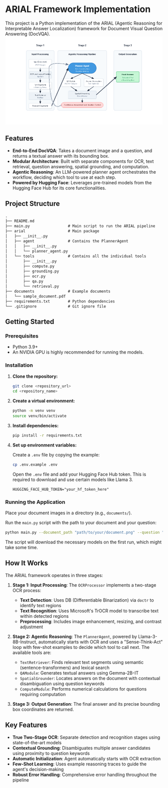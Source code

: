 # ARIAL Framework Implementation

This project is a Python implementation of the ARIAL (Agentic Reasoning for Interpretable Answer Localization) framework for Document Visual Question Answering (DocVQA).
![ARIAL](img/arc.png)
## Features

- **End-to-End DocVQA**: Takes a document image and a question, and returns a textual answer with its bounding box.
- **Modular Architecture**: Built with separate components for OCR, text retrieval, question answering, spatial grounding, and computation.
- **Agentic Reasoning**: An LLM-powered planner agent orchestrates the workflow, deciding which tool to use at each step.
- **Powered by Hugging Face**: Leverages pre-trained models from the Hugging Face Hub for its core functionalities.

## Project Structure

```
.
├── README.md
├── main.py                 # Main script to run the ARIAL pipeline
├── arial                   # Main package
│   ├── __init__.py
│   ├── agent               # Contains the PlannerAgent
│   │   ├── __init__.py
│   │   └── planner_agent.py
│   └── tools               # Contains all the individual tools
│       ├── __init__.py
│       ├── compute.py
│       ├── grounding.py
│       ├── ocr.py
│       ├── qa.py
│       └── retrieval.py
├── documents               # Example documents
│   └── sample_document.pdf
├── requirements.txt        # Python dependencies
└── .gitignore              # Git ignore file
```

## Getting Started

### Prerequisites

- Python 3.9+
- An NVIDIA GPU is highly recommended for running the models.

### Installation

1.  **Clone the repository:**
    ```bash
    git clone <repository_url>
    cd <repository_name>
    ```

2.  **Create a virtual environment:**
    ```bash
    python -m venv venv
    source venv/bin/activate
    ```

3.  **Install dependencies:**
    ```bash
    pip install -r requirements.txt
    ```

4.  **Set up environment variables:**

    Create a `.env` file by copying the example:
    ```bash
    cp .env.example .env
    ```

    Open the `.env` file and add your Hugging Face Hub token. This is required to download and use certain models like Llama 3.
    ```
    HUGGING_FACE_HUB_TOKEN="your_hf_token_here"
    ```

### Running the Application

Place your document images in a directory (e.g., `documents/`).

Run the `main.py` script with the path to your document and your question:

```bash
python main.py --document_path "path/to/your/document.png" --question "What is the total amount due?"
```

The script will download the necessary models on the first run, which might take some time.

## How It Works

The ARIAL framework operates in three stages:

1.  **Stage 1: Input Processing**: The `OCRProcessor` implements a two-stage OCR process:
    - **Text Detection**: Uses DB (Differentiable Binarization) via `doctr` to identify text regions
    - **Text Recognition**: Uses Microsoft's TrOCR model to transcribe text within detected regions
    - **Preprocessing**: Includes image enhancement, resizing, and contrast adjustment

2.  **Stage 2: Agentic Reasoning**: The `PlannerAgent`, powered by Llama-3-8B-Instruct, automatically starts with OCR and uses a "Sense-Think-Act" loop with few-shot examples to decide which tool to call next. The available tools are:
    -   `TextRetriever`: Finds relevant text segments using semantic (sentence-transformers) and lexical search
    -   `QAModule`: Generates textual answers using Gemma-2B-IT
    -   `SpatialGrounder`: Locates answers on the document with contextual disambiguation using question keywords
    -   `ComputeModule`: Performs numerical calculations for questions requiring computation

3.  **Stage 3: Output Generation**: The final answer and its precise bounding box coordinates are returned.

## Key Features

- **True Two-Stage OCR**: Separate detection and recognition stages using state-of-the-art models
- **Contextual Grounding**: Disambiguates multiple answer candidates using proximity to question keywords
- **Automatic Initialization**: Agent automatically starts with OCR extraction
- **Few-Shot Learning**: Uses example reasoning traces to guide the agent's decision-making
- **Robust Error Handling**: Comprehensive error handling throughout the pipeline
